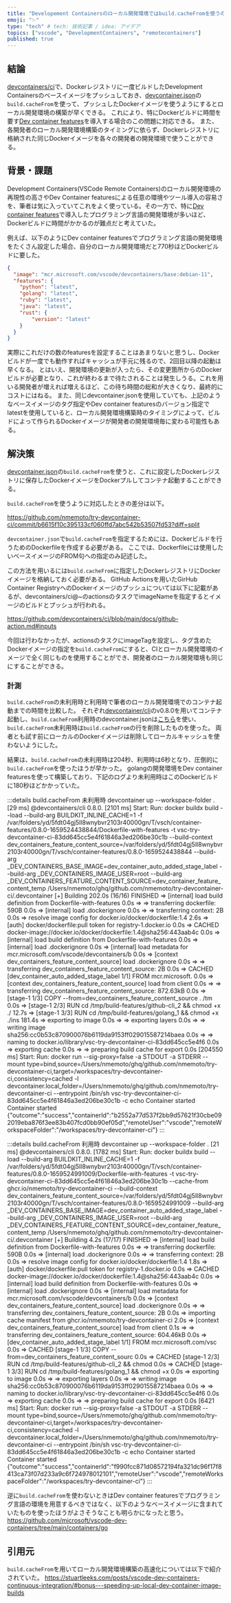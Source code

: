 ```yaml
---
title: "Developement Containersのローカル開発環境ではbuild.cacheFromを使うのがよさそう"
emoji: "✨"
type: "tech" # tech: 技術記事 / idea: アイデア
topics: ["vscode", "DevelopmentContainers", "remotecontainers"]
published: true
---
```


## 結論

[devcontainers/ci](https://github.com/devcontainers/ci)で、Dockerレジストリに一度ビルドしたDevelopment Containersのベースイメージをプッシュしておき、[devcontainer.json](https://code.visualstudio.com/docs/remote/devcontainerjson-reference)の`build.cacheFrom`を使って、プッシュしたDockerイメージを使うようにするとローカル開発環境の構築が早くできる。
これにより、特にDockerビルドに時間を要す[Dev container features](https://code.visualstudio.com/docs/remote/containers#_dev-container-features-preview)を導入する場合のこの問題に対応できる。
また、各開発者のローカル開発環境構築のタイミングに依らず、Dockerレジストリに格納された同じDockerイメージを各々の開発者の開発環境で使うことができる。

## 背景・課題

Development Containers(VSCode Remote Containers)のローカル開発環境の再現性の高さやDev Container featuresによる任意の環境やツール導入の容易さを、筆者は気に入っていてこれをよく使っている。その一方で、特に[Dev container features](https://code.visualstudio.com/docs/remote/containers#_dev-container-features-preview)で導入したプログラミング言語の開発環境が多いほど、Dockerビルドに時間がかかるのが難点だと考えていた。

例えば、以下のようにDev container featuresでプログラミング言語の開発環境をたくさん設定した場合、自分のローカル開発環境だと770秒ほどDockerビルドに要した。

```json:.devcontainer.json
{
  "image": "mcr.microsoft.com/vscode/devcontainers/base:debian-11",
  "features": {
    "python": "latest",
    "golang": "latest",
    "ruby": "latest",
    "java": "latest",
    "rust": {
        "version": "latest"
    }
  }
}
```

実際にこれだけの数のfeaturesを設定することはあまりないと思うし、Dockerビルドが一度でも動作すればキャッシュが手元に残るので、2回目以降の起動は早くなる。
とはいえ、開発環境の更新が入ったら、その変更箇所からのDockerビルドが必要となり、これが終わるまで待たされることは発生しうる。これを用いる開発者が増えれば増えるほど、この待ち時間の総和が大きくなり、最終的にコストにはねる。
また、同じdevcontainer.jsonを使用していても、上記のようなベースイメージのタグ指定やDev container featuresのバージョン指定でlatestを使用していると、ローカル開発環境構築時のタイミングによって、ビルドによって作られるDockerイメージが開発者の開発環境毎に変わる可能性もある。

## 解決策 

[devcontainer.json](https://code.visualstudio.com/docs/remote/devcontainerjson-reference)の`build.cacheFrom`を使うと、これに設定したDockerレジストリに保存したDockerイメージをDockerプルしてコンテナ起動することができる。

`build.cacheFrom`を使うように対応したときの差分は以下。

https://github.com/nmemoto/try-devcontainer-ci/commit/b6615f10c395133cf060ffd7abc542b53507fd53?diff=split

`devcontainer.json`で`build.cacheFrom`を指定するためには、Dockerビルドを行うためのDockerfileを作成する必要がある。
ここでは、Dockerfileには使用したいベースイメージのFROM句への指定のみ記述した。

この方法を用いるには`build.cacheFrom`に指定したDockerレジストリにDockerイメージを格納しておく必要がある。
GitHub Actionsを用いたGirHub Container RegistryへのDockerイメージのプッシュについては以下に記載があるが、devcontainers/ci@~のactionsのタスクでimageNameを指定するとイメージのビルドとプッシュが行われる。

https://github.com/devcontainers/ci/blob/main/docs/github-action.md#inputs

今回は行わなかったが、actionsのタスクにimageTagを設定し、タグ含めたDockerイメージの指定を`build.cacheFrom`にすると、CIとローカル開発環境のイメージで全く同じものを使用することができ、開発者のローカル開発環境も同じにすることができる。

### 計測 

`build.cacheFrom`の未利用時と利用時で筆者のローカル開発環境でのコンテナ起動までの時間を比較した。
それぞれ[devcontainer/cli](https://github.com/devcontainers/cli)のv0.8.0を用いてコンテナ起動し、`build.cacheFrom`利用時のdevcontainer.jsonは[こちら](https://github.com/nmemoto/try-devcontainer-ci/blob/b6615f10c395133cf060ffd7abc542b53507fd53/.devcontainer/devcontainer.json)を使い、`build.cacheFrom`未利用時は`build.cacheFrom`の行を削除したものを使った。
両者とも試す前にローカルのDockerイメージは削除してローカルキャッシュを使わないようにした。

結果は、`build.cacheFrom`の未利用時は204秒、利用時は6秒となり、圧倒的に`build.cacheFrom`を使ったほうが早かった。
golangの開発環境をDev container featuresを使って構築しており、下記のログより未利用時はこのDockerビルドに180秒ほどかかっていた。

:::details build.cacheFrom 未利用時
devcontainer up --workspace-folder .
[29 ms] @devcontainers/cli 0.8.0.
[2101 ms] Start: Run: docker buildx build --load --build-arg BUILDKIT_INLINE_CACHE=1 -f /var/folders/yd/5fdt04gj5ll8wnybvr2103r40000gn/T/vsch/container-features/0.8.0-1659524438844/Dockerfile-with-features -t vsc-try-devcontainer-ci-83dd645cc5e4f61846a3ed206be30c1b --build-context dev_containers_feature_content_source=/var/folders/yd/5fdt04gj5ll8wnybvr2103r40000gn/T/vsch/container-features/0.8.0-1659524438844 --build-arg _DEV_CONTAINERS_BASE_IMAGE=dev_container_auto_added_stage_label --build-arg _DEV_CONTAINERS_IMAGE_USER=root --build-arg _DEV_CONTAINERS_FEATURE_CONTENT_SOURCE=dev_container_feature_content_temp /Users/nmemoto/ghq/github.com/nmemoto/try-devcontainer-ci/.devcontainer
[+] Building 202.0s (16/16) FINISHED
 => [internal] load build definition from Dockerfile-with-features         0.0s
 => => transferring dockerfile: 590B                                       0.0s
 => [internal] load .dockerignore                                          0.0s
 => => transferring context: 2B                                            0.0s
 => resolve image config for docker.io/docker/dockerfile:1.4               2.6s
 => [auth] docker/dockerfile:pull token for registry-1.docker.io           0.0s
 => CACHED docker-image://docker.io/docker/dockerfile:1.4@sha256:443aab4c  0.0s
 => [internal] load build definition from Dockerfile-with-features         0.0s
 => [internal] load .dockerignore                                          0.0s
 => [internal] load metadata for mcr.microsoft.com/vscode/devcontainers/b  0.0s
 => [context dev_containers_feature_content_source] load .dockerignore     0.0s
 => => transferring dev_containers_feature_content_source: 2B              0.0s
 => CACHED [dev_container_auto_added_stage_label 1/1] FROM mcr.microsoft.  0.0s
 => [context dev_containers_feature_content_source] load from client       0.0s
 => => transferring dev_containers_feature_content_source: 872.63kB        0.0s
 => [stage-1 1/3] COPY --from=dev_containers_feature_content_source . /tm  0.0s
 => [stage-1 2/3] RUN cd /tmp/build-features/github-cli_2 && chmod +x ./  12.7s
 => [stage-1 3/3] RUN cd /tmp/build-features/golang_1 && chmod +x ./ins  181.4s
 => exporting to image                                                     0.0s
 => => exporting layers                                                    0.0s
 => => writing image sha256:cc0b53c870900076b6119da9153ff029015587214baea  0.0s
 => => naming to docker.io/library/vsc-try-devcontainer-ci-83dd645cc5e4f6  0.0s
 => exporting cache                                                        0.0s
 => => preparing build cache for export                                    0.0s
[204550 ms] Start: Run: docker run --sig-proxy=false -a STDOUT -a STDERR --mount type=bind,source=/Users/nmemoto/ghq/github.com/nmemoto/try-devcontainer-ci,target=/workspaces/try-devcontainer-ci,consistency=cached -l devcontainer.local_folder=/Users/nmemoto/ghq/github.com/nmemoto/try-devcontainer-ci --entrypoint /bin/sh vsc-try-devcontainer-ci-83dd645cc5e4f61846a3ed206be30c1b -c echo Container started
Container started
{"outcome":"success","containerId":"b2552a77d537f2bb9d57621f30cbe092019eba876f3ee83b407fcd0bb90ef05d","remoteUser":"vscode","remoteWorkspaceFolder":"/workspaces/try-devcontainer-ci"}
:::

:::details build.cacheFrom 利用時
devcontainer up --workspace-folder .
[21 ms] @devcontainers/cli 0.8.0.
[1782 ms] Start: Run: docker buildx build --load --build-arg BUILDKIT_INLINE_CACHE=1 -f /var/folders/yd/5fdt04gj5ll8wnybvr2103r40000gn/T/vsch/container-features/0.8.0-1659524991009/Dockerfile-with-features -t vsc-try-devcontainer-ci-83dd645cc5e4f61846a3ed206be30c1b --cache-from ghcr.io/nmemoto/try-devcontainer-ci --build-context dev_containers_feature_content_source=/var/folders/yd/5fdt04gj5ll8wnybvr2103r40000gn/T/vsch/container-features/0.8.0-1659524991009 --build-arg _DEV_CONTAINERS_BASE_IMAGE=dev_container_auto_added_stage_label --build-arg _DEV_CONTAINERS_IMAGE_USER=root --build-arg _DEV_CONTAINERS_FEATURE_CONTENT_SOURCE=dev_container_feature_content_temp /Users/nmemoto/ghq/github.com/nmemoto/try-devcontainer-ci/.devcontainer
[+] Building 4.2s (17/17) FINISHED
 => [internal] load build definition from Dockerfile-with-features         0.0s
 => => transferring dockerfile: 590B                                       0.0s
 => [internal] load .dockerignore                                          0.0s
 => => transferring context: 2B                                            0.0s
 => resolve image config for docker.io/docker/dockerfile:1.4               1.8s
 => [auth] docker/dockerfile:pull token for registry-1.docker.io           0.0s
 => CACHED docker-image://docker.io/docker/dockerfile:1.4@sha256:443aab4c  0.0s
 => [internal] load build definition from Dockerfile-with-features         0.0s
 => [internal] load .dockerignore                                          0.0s
 => [internal] load metadata for mcr.microsoft.com/vscode/devcontainers/b  0.0s
 => [context dev_containers_feature_content_source] load .dockerignore     0.0s
 => => transferring dev_containers_feature_content_source: 2B              0.0s
 => importing cache manifest from ghcr.io/nmemoto/try-devcontainer-ci      2.0s
 => [context dev_containers_feature_content_source] load from client       0.1s
 => => transferring dev_containers_feature_content_source: 604.46kB        0.0s
 => [dev_container_auto_added_stage_label 1/1] FROM mcr.microsoft.com/vsc  0.0s
 => CACHED [stage-1 1/3] COPY --from=dev_containers_feature_content_sourc  0.0s
 => CACHED [stage-1 2/3] RUN cd /tmp/build-features/github-cli_2 && chmod  0.0s
 => CACHED [stage-1 3/3] RUN cd /tmp/build-features/golang_1 && chmod +x   0.0s
 => exporting to image                                                     0.0s
 => => exporting layers                                                    0.0s
 => => writing image sha256:cc0b53c870900076b6119da9153ff029015587214baea  0.0s
 => => naming to docker.io/library/vsc-try-devcontainer-ci-83dd645cc5e4f6  0.0s
 => exporting cache                                                        0.0s
 => => preparing build cache for export                                    0.0s
[6421 ms] Start: Run: docker run --sig-proxy=false -a STDOUT -a STDERR --mount type=bind,source=/Users/nmemoto/ghq/github.com/nmemoto/try-devcontainer-ci,target=/workspaces/try-devcontainer-ci,consistency=cached -l devcontainer.local_folder=/Users/nmemoto/ghq/github.com/nmemoto/try-devcontainer-ci --entrypoint /bin/sh vsc-try-devcontainer-ci-83dd645cc5e4f61846a3ed206be30c1b -c echo Container started
Container started
{"outcome":"success","containerId":"f990fcc871d08572194fa321dc96f17f8413ca73f07d233a9c6f724978012101","remoteUser":"vscode","remoteWorkspaceFolder":"/workspaces/try-devcontainer-ci"}
:::

逆に`build.cacheFrom`を使わないときはDev container featuresでプログラミング言語の環境を用意するべきではなく、以下のようなベースイメージに含まれていたものを使ったほうがよさそうなことも明らかになったと思う。
https://github.com/microsoft/vscode-dev-containers/tree/main/containers/go


## 引用元

`build.cacheFrom`を用いてローカル開発環境構築の高速化については以下で紹介されていた。
https://stuartleeks.com/posts/vscode-dev-containers-continuous-integration/#bonus---speeding-up-local-dev-container-image-builds

